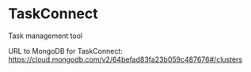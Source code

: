 # TaskConnect
Task management tool

URL to MongoDB for TaskConnect:
https://cloud.mongodb.com/v2/64befad83fa23b059c487676#/clusters
